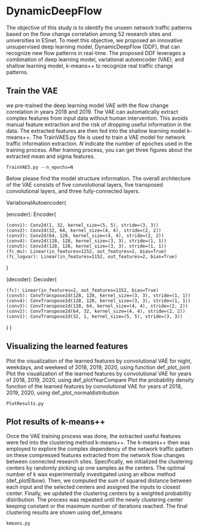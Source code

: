 # DynamicDeepFlow

The objective of this study is to identify the unseen network traffic patterns based on the flow change correlation among 52 research sites and universities in ESnet. To meet this objective, we proposed an innovative unsupervised deep learning model, DynamicDeepFlow (DDF), that can recognize new flow patterns in real-time. The proposed DDF leverages a combination of deep learning model, variational autoencoder (VAE), and shallow learning model, k-means++ to recognize real traffic change patterns. 

## Train the VAE

we pre-trained the deep learning model VAE with the flow change correlation in years 2018 and 2019. The VAE can automatically extract complex features from input data without human intervention. This avoids manual feature extraction and the risk of dropping useful information in the data. The extracted features are then fed into the shallow learning model k-means++. The TrainVAE5.py file is used to train a VAE model for network traffic information extraction. _N_ indicate the number of epoches used in the training process. After training process, you can get three figures about the extracted mean and sigma features. 

```
TrainVAE5.py --n_epochs=N
```
Below please find the model structure information. The overall architecture of the VAE consists of five convolutional layers, five transposed convolutional layers, and three fully-connected layers.

VariationalAutoencoder(

  (encoder): Encoder(
  
    (conv1): Conv2d(1, 32, kernel_size=(5, 5), stride=(3, 3))
    (conv2): Conv2d(32, 64, kernel_size=(4, 4), stride=(2, 2))
    (conv3): Conv2d(64, 128, kernel_size=(4, 4), stride=(2, 2))
    (conv4): Conv2d(128, 128, kernel_size=(3, 3), stride=(1, 1))
    (conv5): Conv2d(128, 128, kernel_size=(3, 3), stride=(1, 1))
    (fc_mu): Linear(in_features=1152, out_features=2, bias=True)
    (fc_logvar): Linear(in_features=1152, out_features=2, bias=True)
  )
  
  (decoder): Decoder(
  
    (fc): Linear(in_features=2, out_features=1152, bias=True)
    (conv5): ConvTranspose2d(128, 128, kernel_size=(3, 3), stride=(1, 1))
    (conv4): ConvTranspose2d(128, 128, kernel_size=(3, 3), stride=(1, 1))
    (conv3): ConvTranspose2d(128, 64, kernel_size=(4, 4), stride=(2, 2))
    (conv2): ConvTranspose2d(64, 32, kernel_size=(4, 4), stride=(2, 2))
    (conv1): ConvTranspose2d(32, 1, kernel_size=(5, 5), stride=(3, 3))
  )
)

## Visualizing the learned features
Plot the visualization of the learned features by convolutional VAE for night, weekdays, and weekeed of 2018, 2019, 2020, using function def_plot_joint
Plot the visualization of the learned features by convolutional VAE for years of 2018, 2019, 2020, using def_plotYearCompare
Plot the probability density function of the learned features by convolutional VAE for years of 2018, 2019, 2020, using def_plot_normaldistribution

```
PlotResults.py
```
## Plot results of k-means++
Once the VAE training process was done, the extracted useful features were fed into the clustering method k-means++. The k-means++ then was employed to explore the complex dependency of the network traffic pattern on these compressed features extracted from the network flow changes between connected research sites. Specifically, we initialized the clustering centers by randomly picking up one samples as the centers. The optimal number of k was experimentally investigated using an elbow method (def_plotElbow). Then, we computed the sum of squared distance between each input and the selected centers and assigned the inputs to closest center. Finally, we updated the clustering centers by a weighted probability distribution. The process was repeated until the newly clustering center keeping constant or the maximum number of iterations reached. The final clustering results are shown using def_kmeans

```
kmeans.py
```
